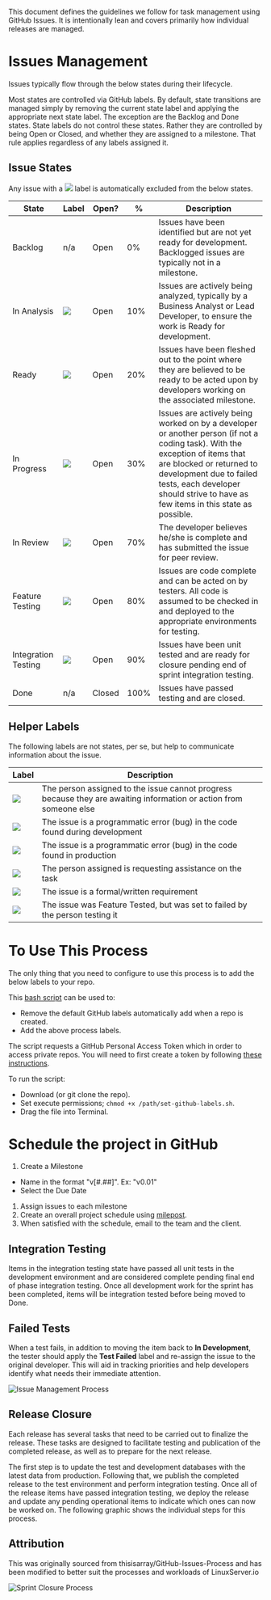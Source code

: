 This document defines the guidelines we follow for task management using GitHub Issues.  It is intentionally lean and covers primarily how individual releases are managed.

# Issues Management
Issues typically flow through the below states during their lifecycle.

Most states are controlled via GitHub labels. By default, state transitions are
managed simply by removing the current state label and applying the appropriate
next state label. The exception are the Backlog and Done states. State labels do not control these
states. Rather they are controlled by being Open or Closed, and whether they are
assigned to a milestone. That rule applies regardless of any labels assigned it.

## Issue States

Any issue with a ![](img-labels/trash.png) label is automatically excluded from the below states.

State | Label | Open? | % | Description
---|---|---|---|---
Backlog | n/a | Open | 0% | Issues have been identified but are not yet ready for development. Backlogged issues are typically not in a milestone.
In Analysis | ![](img-labels/in-analysis.png) | Open | 10% | Issues are actively being analyzed, typically by a Business Analyst or Lead Developer, to ensure the work is Ready for development.
Ready | ![](img-labels/ready.png) | Open  | 20% | Issues have been fleshed out to the point where they are believed to be ready to be acted upon by developers working on the associated milestone.
In Progress | ![](img-labels/in-progress.png) | Open | 30% | Issues are actively being worked on by a developer or another person (if not a coding task).  With the exception of items that are blocked or returned to development due to failed tests, each developer should strive to have as few items in this state as possible.
In Review | ![](img-labels/in-review.png) | Open | 70% | The developer believes he/she is complete and has submitted the issue for peer review.
Feature Testing | ![](img-labels/feature-testing.png) | Open | 80% | Issues are code complete and can be acted on by testers.  All code is assumed to be checked in and deployed to the appropriate environments for testing.
Integration Testing | ![](img-labels/integration-testing.png) | Open | 90% | Issues have been unit tested and are ready for closure pending end of sprint integration testing.
Done | n/a | Closed | 100% | Issues have passed testing and are closed.

## Helper Labels
The following labels are not states, per se, but help to communicate information about the issue.

Label | Description
---|----
![](img-labels/blocked.png) | The person assigned to the issue cannot progress because they are awaiting information or action from someone else
![](img-labels/bug-dev.png) | The issue is a programmatic error (bug) in the code found during development
![](img-labels/bug-prod.png) | The issue is a programmatic error (bug) in the code found in production
![](img-labels/help-wanted.png) | The person assigned is requesting assistance on the task
![](img-labels/requirement.png) | The issue is a formal/written requirement
![](img-labels/test-failed.png) | The issue was Feature Tested, but was set to failed by the person testing it


# To Use This Process

The only thing that you need to configure to use this process is to add the below labels to your repo.

This [bash script](/set-github-labels.sh) can be used to:
* Remove the default GitHub labels automatically add when a repo is created.
* Add the above process labels.

The script requests a GitHub Personal Access Token which in order to access private repos. You will need to first create a token by following [these instructions](https://help.github.com/articles/creating-an-access-token-for-command-line-use/).

To run the script:
* Download (or git clone the repo).
* Set execute permissions; `chmod +x /path/set-github-labels.sh`.
* Drag the file into Terminal.

# Schedule the project in GitHub

1. Create a Milestone
  * Name in the format "v[#.##]". Ex: "v0.01"
  * Select the Due Date
1. Assign issues to each milestone
1. Create an overall project schedule using [milepost](http://milepost.io).
1. When satisfied with the schedule, email to the team and the client.

## Integration Testing
Items in the integration testing state have passed all unit tests in the development environment and are considered complete pending final end of phase integration testing.  Once all development work for the sprint has been completed, items will be integration tested before being moved to Done.

## Failed Tests
When a test fails, in addition to moving the item back to **In Development**, the tester should apply the **Test Failed** label and re-assign the issue to the original developer.  This will aid in tracking priorities and help developers identify what needs their immediate attention.

![Issue Management Process](flowcharts/software-development-process.png)

## Release Closure
Each release has several tasks that need to be carried out to finalize the release.  These tasks are designed to facilitate testing and publication of the completed release, as well as to prepare for the next release.

The first step is to update the test and development databases with the latest data from production.  Following that, we publish the completed release to the test environment and perform integration testing.  Once all of the release items have passed integration testing, we deploy the release and update any pending operational items to indicate which ones can now be worked on.  The following graphic shows the individual steps for this process.

## Attribution

This was originally sourced from thisisarray/GitHub-Issues-Process and has been modified to better suit the processes and workloads of LinuxServer.io 

![Sprint Closure Process](flowcharts/sprint-closure.png)
